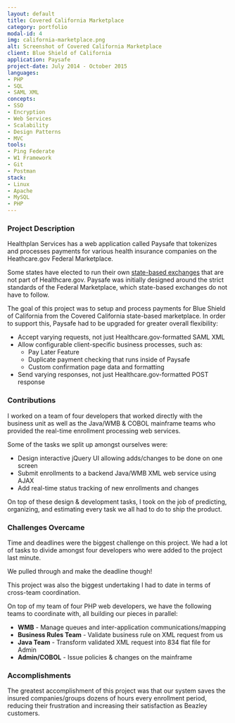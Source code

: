 ```yaml
---
layout: default
title: Covered California Marketplace
category: portfolio
modal-id: 4
img: california-marketplace.png
alt: Screenshot of Covered California Marketplace
client: Blue Shield of California
application: Paysafe
project-date: July 2014 - October 2015
languages:
- PHP
- SQL
- SAML XML
concepts:
- SSO
- Encryption
- Web Services
- Scalability
- Design Patterns
- MVC
tools:
- Ping Federate
- W1 Framework
- Git
- Postman
stack:
- Linux
- Apache
- MySQL
- PHP
---
```


### Project Description

Healthplan Services has a web application called Paysafe that tokenizes and processes payments for various health insurance companies on the Heathcare.gov Federal Marketplace.

Some states have elected to run their own [state-based exchanges](http://kff.org/health-reform/state-indicator/state-health-insurance-marketplace-types/) that are not part of Healthcare.gov. Paysafe was initially designed around the strict standards of the Federal Marketplace, which state-based exchanges do not have to follow.

The goal of this project was to setup and process payments for Blue Shield of California from the Covered California state-based marketplace. In order to support this, Paysafe had to be upgraded for greater overall flexibility:

- Accept varying requests, not just Healthcare.gov-formatted SAML XML
- Allow configurable client-specific business processes, such as:
  - Pay Later Feature
  - Duplicate payment checking that runs inside of Paysafe
  - Custom confirmation page data and formatting
- Send varying responses, not just Healthcare.gov-formatted POST response

### Contributions

I worked on a team of four developers that worked directly with the business unit as well as the Java/WMB & COBOL mainframe teams who provided the real-time enrollment processing web services.

Some of the tasks we split up amongst ourselves were:

- Design interactive jQuery UI allowing adds/changes to be done on one screen
- Submit enrollments to a backend Java/WMB XML web service using AJAX
- Add real-time status tracking of new enrollments and changes

On top of these design & development tasks, I took on the job of predicting, organizing, and estimating every task we all had to do to ship the product.

### Challenges Overcame

Time and deadlines were the biggest challenge on this project. We had a lot of tasks to divide amongst four developers who were added to the project last minute. 

We pulled through and make the deadline though!

This project was also the biggest undertaking I had to date in terms of cross-team coordination. 

On top of my team of four PHP web developers, we have the following teams to coordinate with, all building our pieces in parallel:

- **WMB** - Manage queues and inter-application communications/mapping
- **Business Rules Team** - Validate business rule on XML request from us
- **Java Team** - Transform validated XML request into 834 flat file for Admin
- **Admin/COBOL** - Issue policies & changes on the mainframe

### Accomplishments

The greatest accomplishment of this project was that our system saves the insured companies/groups dozens of hours every enrollment period, reducing their frustration and increasing their satisfaction as Beazley customers.